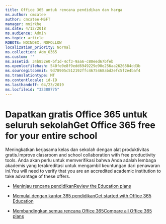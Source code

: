 ```yaml
---
title: Office 365 untuk rencana pendidikan dan harga
ms.author: cmcatee
author: cmcatee-MSFT
manager: mnirkhe
ms.date: 4/12/2018
ms.audience: Admin
ms.topic: article
ROBOTS: NOINDEX, NOFOLLOW
localization_priority: Normal
ms.collection: Adm_O365
ms.custom: ''
ms.assetid: 34b852e0-bf1d-4cf3-9aa6-c80eed67bfeb
ms.openlocfilehash: 540fe0e8f9edd6949229e90e256aa2626584dd3b
ms.sourcegitcommit: 9d78905c512192ffc4675468abd2efc5f2e4baf4
ms.translationtype: MT
ms.contentlocale: id-ID
ms.lasthandoff: 04/23/2019
ms.locfileid: "32388775"
---
```

# <a name="get-office-365-free-for-your-entire-school"></a><span data-ttu-id="c6a90-102">Dapatkan gratis Office 365 untuk seluruh sekolah</span><span class="sxs-lookup"><span data-stu-id="c6a90-102">Get Office 365 free for your entire school</span></span>

<span data-ttu-id="c6a90-103">Meningkatkan kerjasama kelas dan sekolah dengan alat produktivitas gratis.</span><span class="sxs-lookup"><span data-stu-id="c6a90-103">Improve classroom and school collaboration with free productivity tools.</span></span> <span data-ttu-id="c6a90-104">Anda akan perlu untuk memverifikasi bahwa Anda adalah lembaga akademis yang terakreditasi untuk mengambil keuntungan dari penawaran ini.</span><span class="sxs-lookup"><span data-stu-id="c6a90-104">You will need to verify that you are an accredited academic institution to take advantage of these offers.</span></span>
  
- [<span data-ttu-id="c6a90-105">Meninjau rencana pendidikan</span><span class="sxs-lookup"><span data-stu-id="c6a90-105">Review the Education plans</span></span>](https://products.office.com/academic/compare-office-365-education-plans)
    
- [<span data-ttu-id="c6a90-106">Memulai dengan kantor 365 pendidikan</span><span class="sxs-lookup"><span data-stu-id="c6a90-106">Get started with Office 365 Education</span></span>](https://support.office.com/article/ab02abe5-a1ee-458c-b749-5b44416ccf1)
    
- [<span data-ttu-id="c6a90-107">Membandingkan semua rencana Office 365</span><span class="sxs-lookup"><span data-stu-id="c6a90-107">Compare all Office 365 plans</span></span>](https://products.office.com/business/compare-more-office-365-for-business-plans)
    

